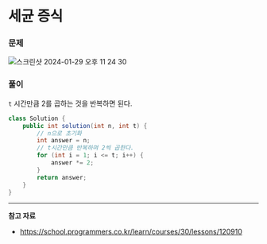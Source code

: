 # 세균 증식

### 문제

![스크린샷 2024-01-29 오후 11 24 30](https://github.com/Heo-y-y/development-blog/assets/112863029/188be0a8-eca1-40bd-96ff-1cb4d7bdd527)

### 풀이

`t` 시간만큼 2를 곱하는 것을 반복하면 된다.

```java
class Solution {
    public int solution(int n, int t) {
        // n으로 초기화
        int answer = n;
        // t시간만큼 반복하며 2씩 곱한다.
        for (int i = 1; i <= t; i++) {
            answer *= 2;
        }
        return answer;
    }
}
```

---

**참고 자료**

- <https://school.programmers.co.kr/learn/courses/30/lessons/120910>
